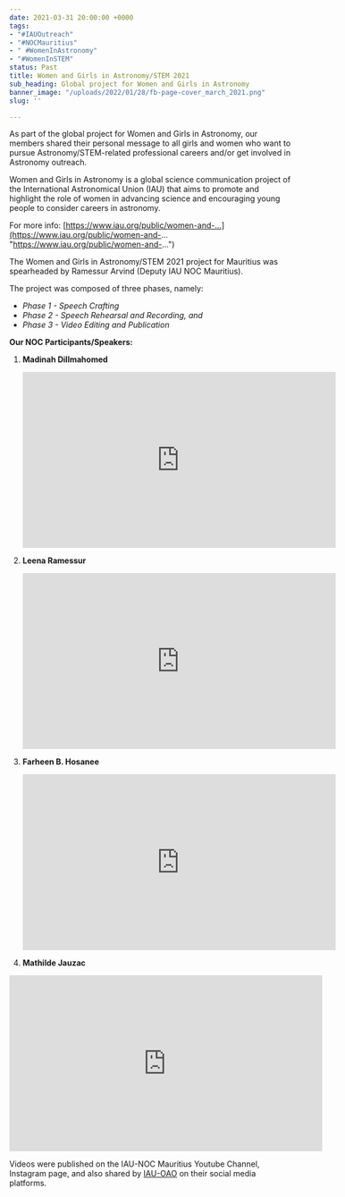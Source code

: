 ```yaml
---
date: 2021-03-31 20:00:00 +0000
tags:
- "#IAUOutreach"
- "#NOCMauritius"
- " #WomenInAstronomy"
- "#WomenInSTEM"
status: Past
title: Women and Girls in Astronomy/STEM 2021
sub_heading: Global project for Women and Girls in Astronomy
banner_image: "/uploads/2022/01/28/fb-page-cover_march_2021.png"
slug: ''

---
```

As part of the global project for Women and Girls in Astronomy, our members shared their personal message to all girls and women who want to pursue Astronomy/STEM-related professional careers and/or get involved in Astronomy outreach.

Women and Girls in Astronomy is a global science communication project of the International Astronomical Union (IAU) that aims to promote and highlight the role of women in advancing science and encouraging young people to consider careers in astronomy.

For more info: [https://www.iau.org/public/women-and-...](https://www.iau.org/public/women-and-... "https://www.iau.org/public/women-and-...")

The Women and Girls in Astronomy/STEM 2021 project for Mauritius was spearheaded by Ramessur Arvind (Deputy IAU NOC Mauritius). 

The project was composed of three phases, namely:

* _Phase 1 - Speech Crafting_
* _Phase 2 - Speech Rehearsal and Recording, and_
* _Phase 3 - Video Editing and Publication_

**Our NOC Participants/Speakers:**

1. **Madinah Dillmahomed**

   <iframe width="560" height="315" src="https://www.youtube.com/embed/FJ9-UxQE6n8" title="YouTube video player" frameborder="0" allow="accelerometer; autoplay; clipboard-write; encrypted-media; gyroscope; picture-in-picture" allowfullscreen></iframe>
2. **Leena Ramessur** 

    <iframe width="560" height="315" src="https://www.youtube.com/embed/svOQ0yldqds" title="YouTube video player" frameborder="0" allow="accelerometer; autoplay; clipboard-write; encrypted-media; gyroscope; picture-in-picture" allowfullscreen></iframe>
3. **Farheen B. Hosanee**

    <iframe width="560" height="315" src="https://www.youtube.com/embed/56Z1gz222ps" title="YouTube video player" frameborder="0" allow="accelerometer; autoplay; clipboard-write; encrypted-media; gyroscope; picture-in-picture" allowfullscreen></iframe>
4. **Mathilde Jauzac**

<iframe width="560" height="315" src="https://www.youtube.com/embed/ScYOo5Mh974" title="YouTube video player" frameborder="0" allow="accelerometer; autoplay; clipboard-write; encrypted-media; gyroscope; picture-in-picture" allowfullscreen></iframe>

Videos were published on the IAU-NOC Mauritius Youtube Channel, Instagram page, and also shared by [IAU-OAO](https://www.facebook.com/IAUoutreach) on their social media platforms. 